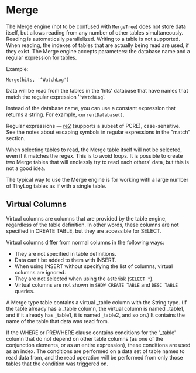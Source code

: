 # Merge

The Merge engine (not to be confused with `MergeTree`) does not store data itself, but allows reading from any number of other tables simultaneously.
Reading is automatically parallelized. Writing to a table is not supported. When reading, the indexes of tables that are actually being read are used, if they exist.
The Merge engine accepts parameters: the database name and a regular expression for tables.

Example:

```
Merge(hits, '^WatchLog')
```

Data will be read from the tables in the 'hits' database that have names that match the regular expression '`^WatchLog`'.

Instead of the database name, you can use a constant expression that returns a string. For example, `currentDatabase()`.

Regular expressions — [re2](https://github.com/google/re2) (supports a subset of PCRE), case-sensitive.
See the notes about escaping symbols in regular expressions in the "match" section.

When selecting tables to read, the Merge table itself will not be selected, even if it matches the regex. This is to avoid loops.
It is possible to create two Merge tables that will endlessly try to read each others' data, but this is not a good idea.

The typical way to use the Merge engine is for working with a large number of TinyLog tables as if with a single table.

## Virtual Columns

Virtual columns are columns that are provided by the table engine, regardless of the table definition. In other words, these columns are not specified in CREATE TABLE, but they are accessible for SELECT.

Virtual columns differ from normal columns in the following ways:

- They are not specified in table definitions.
- Data can't be added to them with INSERT.
- When using INSERT without specifying the list of columns, virtual columns are ignored.
- They are not selected when using the asterisk (`SELECT *`).
- Virtual columns are not shown in `SHOW CREATE TABLE` and `DESC TABLE` queries.

A Merge type table contains a virtual _table column with the String type. (If the table already has a _table column, the virtual column is named _table1, and if it already has _table1, it is named _table2, and so on.) It contains the name of the table that data was read from.

If the WHERE or PREWHERE clause contains conditions for the '_table' column that do not depend on other table columns (as one of the conjunction elements, or as an entire expression), these conditions are used as an index. The conditions are performed on a data set of table names to read data from, and the read operation will be performed from only those tables that the condition was triggered on.
